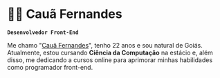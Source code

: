 # 👨‍💻 Cauã Fernandes

**`Desenvolvedor Front-End`**

Me chamo "[Cauã Fernandes](www.linkedin.com/in/cauãfernandes
)", tenho 22 anos e sou natural de Goiás. Atualmente, estou cursando <strong>Ciência da Computação</strong> na estácio e, além disso, me dedicando a cursos online para aprimorar minhas habilidades como programador front-end.
<img src="https://i.imgur.com/xpXVZEP.png" alt="">
